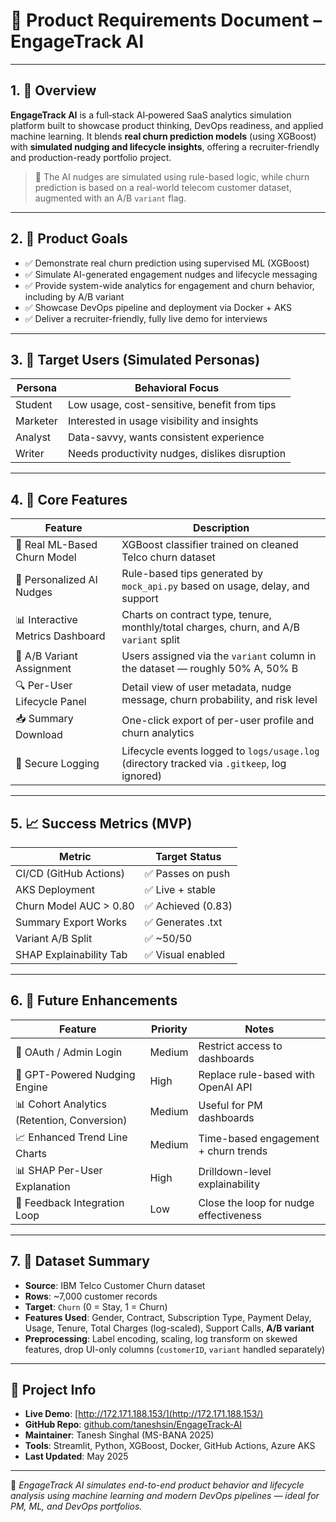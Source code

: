 # 📘 Product Requirements Document – EngageTrack AI

---

## 1. 🧭 Overview

**EngageTrack AI** is a full‐stack AI‐powered SaaS analytics simulation platform built to showcase product thinking, DevOps readiness, and applied machine learning. It blends **real churn prediction models** (using XGBoost) with **simulated nudging and lifecycle insights**, offering a recruiter-friendly and production-ready portfolio project.

> 🧠 The AI nudges are simulated using rule-based logic, while churn prediction is based on a real-world telecom customer dataset, augmented with an A/B `variant` flag.

---

## 2. 🎯 Product Goals

- ✅ Demonstrate real churn prediction using supervised ML (XGBoost)  
- ✅ Simulate AI-generated engagement nudges and lifecycle messaging  
- ✅ Provide system-wide analytics for engagement and churn behavior, including by A/B variant  
- ✅ Showcase DevOps pipeline and deployment via Docker + AKS  
- ✅ Deliver a recruiter-friendly, fully live demo for interviews  

---

## 3. 👥 Target Users (Simulated Personas)

| Persona   | Behavioral Focus                               |
|-----------|------------------------------------------------|
| Student   | Low usage, cost-sensitive, benefit from tips   |
| Marketer  | Interested in usage visibility and insights    |
| Analyst   | Data-savvy, wants consistent experience        |
| Writer    | Needs productivity nudges, dislikes disruption |

---

## 4. 🧩 Core Features

| Feature                        | Description                                                                                  |
|--------------------------------|----------------------------------------------------------------------------------------------|
| 🧠 Real ML-Based Churn Model    | XGBoost classifier trained on cleaned Telco churn dataset                                    |
| 🔄 Personalized AI Nudges       | Rule-based tips generated by `mock_api.py` based on usage, delay, and support               |
| 📊 Interactive Metrics Dashboard| Charts on contract type, tenure, monthly/total charges, churn, and A/B `variant` split      |
| 🧪 A/B Variant Assignment       | Users assigned via the `variant` column in the dataset — roughly 50% A, 50% B                |
| 🔍 Per-User Lifecycle Panel     | Detail view of user metadata, nudge message, churn probability, and risk level               |
| 📥 Summary Download             | One-click export of per-user profile and churn analytics                                     |
| 📝 Secure Logging               | Lifecycle events logged to `logs/usage.log` (directory tracked via `.gitkeep`, log ignored)  |

---

## 5. 📈 Success Metrics (MVP)

| Metric                     | Target Status     |
|----------------------------|-------------------|
| CI/CD (GitHub Actions)     | ✅ Passes on push  |
| AKS Deployment             | ✅ Live + stable   |
| Churn Model AUC > 0.80     | ✅ Achieved (0.83) |
| Summary Export Works       | ✅ Generates .txt  |
| Variant A/B Split          | ✅ ~50/50          |
| SHAP Explainability Tab    | ✅ Visual enabled  |

---

## 6. 🔮 Future Enhancements

| Feature                                    | Priority | Notes                                |
|--------------------------------------------|----------|--------------------------------------|
| 🔐 OAuth / Admin Login                     | Medium   | Restrict access to dashboards        |
| 💬 GPT-Powered Nudging Engine              | High     | Replace rule-based with OpenAI API   |
| 📊 Cohort Analytics (Retention, Conversion)| Medium   | Useful for PM dashboards             |
| 📈 Enhanced Trend Line Charts              | Medium   | Time-based engagement + churn trends |
| 📊 SHAP Per-User Explanation               | High     | Drilldown-level explainability       |
| 🔁 Feedback Integration Loop               | Low      | Close the loop for nudge effectiveness|

---

## 7. 📂 Dataset Summary

- **Source**: IBM Telco Customer Churn dataset  
- **Rows**: ~7,000 customer records  
- **Target**: `Churn` (0 = Stay, 1 = Churn)  
- **Features Used**: Gender, Contract, Subscription Type, Payment Delay, Usage, Tenure, Total Charges (log-scaled), Support Calls, **A/B variant**  
- **Preprocessing**: Label encoding, scaling, log transform on skewed features, drop UI-only columns (`customerID`, `variant` handled separately)  

---

## 📌 Project Info

- **Live Demo**: [http://172.171.188.153/](http://172.171.188.153/)  
- **GitHub Repo**: [github.com/taneshsin/EngageTrack-AI](https://github.com/taneshsin/EngageTrack-AI)  
- **Maintainer**: Tanesh Singhal (MS-BANA 2025)  
- **Tools**: Streamlit, Python, XGBoost, Docker, GitHub Actions, Azure AKS  
- **Last Updated**: May 2025  

---

🧠 *EngageTrack AI simulates end-to-end product behavior and lifecycle analysis using machine learning and modern DevOps pipelines — ideal for PM, ML, and DevOps portfolios.*  
